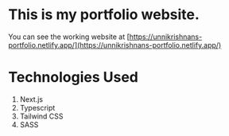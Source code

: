 # This is my portfolio website.
You can see the working website at [https://unnikrishnans-portfolio.netlify.app/](https://unnikrishnans-portfolio.netlify.app/)

# Technologies Used
1. Next.js
2. Typescript
3. Tailwind CSS
4. SASS

